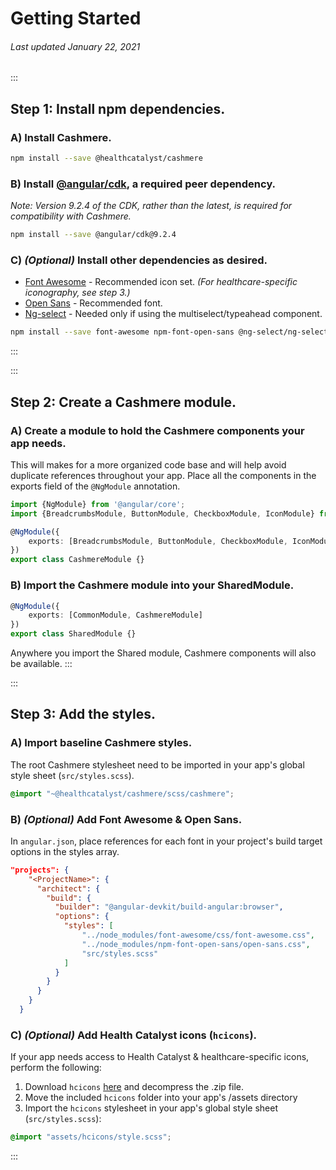 # Getting Started

###### Last updated January 22, 2021

:::
## Step 1: Install npm dependencies.

### A) Install Cashmere.

```BASH
npm install --save @healthcatalyst/cashmere
```

### B) Install [@angular/cdk](https://material.angular.io/cdk), a required peer dependency.
*Note: Version 9.2.4 of the CDK, rather than the latest, is required for compatibility with Cashmere.*

```BASH
npm install --save @angular/cdk@9.2.4
```

### C) *(Optional)* Install other dependencies as desired.
- [Font Awesome](https://fontawesome.com) - Recommended icon set. *(For healthcare-specific iconography, see step 3.)*
- [Open Sans](https://fonts.google.com/specimen/Open+Sans) - Recommended font.
- [Ng-select](https://github.com/ng-select/ng-select) - Needed only if using the multiselect/typeahead component.

  

```BASH
npm install --save font-awesome npm-font-open-sans @ng-select/ng-select
```
:::

:::
## Step 2: Create a Cashmere module.

### A) Create a module to hold the Cashmere components your app needs. 
This will makes for a more organized code base and will help avoid duplicate references throughout your app. Place all the components in the exports field of the `@NgModule` annotation.

```typescript
import {NgModule} from '@angular/core';
import {BreadcrumbsModule, ButtonModule, CheckboxModule, IconModule} from '@healthcatalyst/cashmere';

@NgModule({
    exports: [BreadcrumbsModule, ButtonModule, CheckboxModule, IconModule]
})
export class CashmereModule {}
```

### B) Import the Cashmere module into your SharedModule.

```typescript
@NgModule({
    exports: [CommonModule, CashmereModule]
})
export class SharedModule {}
```

Anywhere you import the Shared module, Cashmere components will also be available.
:::


:::
## Step 3: Add the styles.

### A) Import baseline Cashmere styles.
The root Cashmere stylesheet need to be imported in your app's global style sheet (`src/styles.scss`).

```scss
@import "~@healthcatalyst/cashmere/scss/cashmere";
```

### B) *(Optional)* Add Font Awesome & Open Sans.
In `angular.json`, place references for each font in your project's build target options in the styles array.

```json
"projects": {
    "<ProjectName>": {
      "architect": {
        "build": {
          "builder": "@angular-devkit/build-angular:browser",
          "options": {
            "styles": [
                "../node_modules/font-awesome/css/font-awesome.css",
                "../node_modules/npm-font-open-sans/open-sans.css",
                "src/styles.scss"
            ]
          }
        }
      }
    }
  }
```

### C) *(Optional)* Add Health Catalyst icons (`hcicons`).
If your app needs access to Health Catalyst & healthcare-specific icons, perform the following:

1. Download `hcicons` [here](
https://cashmere.healthcatalyst.net/foundations/icons) and decompress the .zip file.
2. Move the included `hcicons` folder into your app's /assets directory
3. Import the `hcicons` stylesheet in your app's global style sheet (`src/styles.scss`):
```scss
@import "assets/hcicons/style.scss";
```

:::
